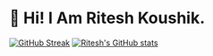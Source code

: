 # 💫 Hi! I Am Ritesh Koushik.

[![GitHub Streak](https://streak-stats.demolab.com?user=IAmRiteshKoushik&theme=whatsapp-dark2&hide_border=true&card_width=510)](https://git.io/streak-stats)
[![Ritesh's GitHub stats](https://github-readme-stats.vercel.app/api?username=IAmRiteshKoushik&&show_icons=true&&theme=tokyonight)](https://github.com/anuraghazr/github-readme-stats)
